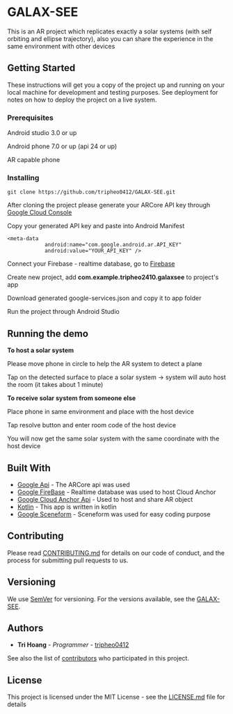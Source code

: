 # GALAX-SEE

This is an AR project which replicates exactly a solar systems (with self orbiting and ellipse trajectory), also you can share the experience in the same environment with other devices

## Getting Started

These instructions will get you a copy of the project up and running on your local machine for development and testing purposes. See deployment for notes on how to deploy the project on a live system.

### Prerequisites

Android studio 3.0 or up

Android phone 7.0 or up (api 24 or up)

AR capable phone

### Installing
```
git clone https://github.com/tripheo0412/GALAX-SEE.git
```
After cloning the project please generate your ARCore API key through [Google Cloud Console](https://console.cloud.google.com/)

Copy your generated API key and paste into Android Manifest

```
<meta-data
            android:name="com.google.android.ar.API_KEY"
            android:value="YOUR_API_KEY" />
```

Connect your Firebase - realtime database, go to [Firebase](https://console.firebase.google.com/)

Create new project, add **com.example.tripheo2410.galaxsee** to project's app

Download generated google-services.json and copy it to app folder

Run the project through Android Studio
## Running the demo
**To host a solar system**

Please move phone in circle to help the AR system to detect a plane

Tap on the detected surface to place a solar system -> system will auto host the room (it takes about 1 minute)




**To receive solar system from someone else**

Place phone in same environment and place with the host device

Tap resolve button and enter room code of the host device

You will now get the same solar system with the same coordinate with the host device


## Built With

* [Google Api](https://console.cloud.google.com/) - The ARCore api was used
* [Google FireBase](https://firebase.google.com/) - Realtime database was used to host Cloud Anchor
* [Google Cloud Anchor Api](https://developers.google.com/ar/develop/java/cloud-anchors/overview-android) - Used to host and share AR object
* [Kotlin](https://github.com/JetBrains/kotlin) - This app is written in kotlin
* [Google Sceneform](https://developers.google.com/ar/develop/java/sceneform/) - Sceneform was used for easy coding purpose


## Contributing

Please read [CONTRIBUTING.md](https://gist.github.com/PurpleBooth/b24679402957c63ec426) for details on our code of conduct, and the process for submitting pull requests to us.

## Versioning

We use [SemVer](http://semver.org/) for versioning. For the versions available, see the [GALAX-SEE](https://github.com/tripheo0412/GALAX-SEE). 

## Authors

* **Tri Hoang** - *Programmer* - [tripheo0412](https://github.com/tripheo0412/)

See also the list of [contributors](https://github.com/tripheo0412/GALAX-SEE/contributors) who participated in this project.

## License

This project is licensed under the MIT License - see the [LICENSE.md](LICENSE.md) file for details
